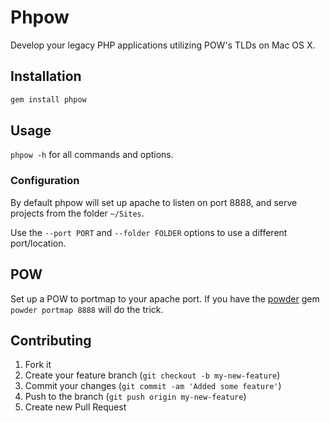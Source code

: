 Phpow
=====

Develop your legacy PHP applications utilizing POW's TLDs on Mac OS X.

Installation
------------

```bash
gem install phpow
```

Usage
-----

`phpow -h` for all commands and options.

### Configuration

By default phpow will set up apache to listen on port 8888, and serve projects from the folder `~/Sites`.

Use the `--port PORT` and `--folder FOLDER` options to use a different port/location.

POW
---

Set up a POW to portmap to your apache port. If you have the [powder](https://github.com/Rodreegez/powder) gem `powder portmap 8888` will do the trick.

Contributing
------------

1. Fork it
2. Create your feature branch (`git checkout -b my-new-feature`)
3. Commit your changes (`git commit -am 'Added some feature'`)
4. Push to the branch (`git push origin my-new-feature`)
5. Create new Pull Request
